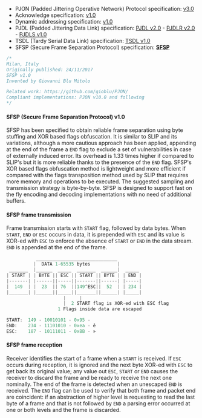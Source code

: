 
- PJON (Padded Jittering Operative Network) Protocol specification: [v3.0](/specification/PJON-protocol-specification-v3.0.md)
- Acknowledge specification: [v1.0](/specification/PJON-protocol-acknowledge-specification-v1.0.md)
- Dynamic addressing specification: [v1.0](/specification/PJON-dynamic-addressing-specification-v1.0.md)
- PJDL (Padded Jittering Data Link) specification:
[PJDL v2.0](/strategies/SoftwareBitBang/specification/PJDL-specification-v2.0.md) - [PJDLR v2.0](/strategies/OverSampling/specification/PJDLR-specification-v2.0.md) - [PJDLS v1.0](/strategies/AnalogSampling/specification/PJDLS-specification-v1.0.md)
- TSDL (Tardy Serial Data Link) specification: [TSDL v1.0](/strategies/ThroughSerial/specification/TSDL-specification-v1.0.md)
- SFSP (Secure Frame Separation Protocol) specification: **[SFSP](/specification/SFSP-frame-separation-specification-v1.0.md)**

```cpp
/*
Milan, Italy
Originally published: 24/11/2017
SFSP v1.0
Invented by Giovanni Blu Mitolo

Related work: https://github.com/gioblu/PJON/
Compliant implementations: PJON v10.0 and following
*/
```

#### SFSP (Secure Frame Separation Protocol) v1.0
SFSP has been specified to obtain reliable frame separation using byte stuffing and XOR based flags obfuscation. It is similar to SLIP and its variations, although a more cautious approach has been applied, appending at the end of the frame a `END` flag to exclude a set of vulnerabilities in case of externally induced error. Its overhead is 1.33 times higher if compared to SLIP's but it is more reliable thanks to the presence of the `END` flag. SFSP's XOR based flags obfuscation method is lightweight and more efficient if compared with the flags transposition method used by SLIP that requires more memory and operations to be executed. The suggested sampling and transmission strategy is byte-by-byte. SFSP is designed to support fast on the fly encoding and decoding implementations with no need of additional buffers.

#### SFSP frame transmission
Frame transmission starts with `START` flag, followed by data bytes. When `START`, `END` or `ESC` occurs in data, it is prepended with `ESC` and its value is XOR-ed with `ESC` to enforce the absence of `START` or `END` in the data stream. `END` is appended at the end of the frame.

```cpp
           ______________________________
          |  DATA 1-65535 bytes          |
 _______  |______  _____  _______  ______|  _____
| START | | BYTE || ESC || START || BYTE | | END |
|-------| |------||-----||-------||------| |-----|
|  149  | |  23  || 76  ||149^ESC||  52  | | 234 |
|_______| |______||_____||_______||______| |_____|
                     |     |
                     |  2 START flag is XOR-ed with ESC flag
                   1 Flags inside data are escaped

START:  149 - 10010101 - 0x95 - 
END:    234 - 11101010 - 0xea - ê
ESC:    187 - 10111011 - 0xBB - »
```
#### SFSP frame reception
Receiver identifies the start of a frame when a `START` is received. If `ESC` occurs during reception, it is ignored and the next byte XOR-ed with `ESC` to get back its original value; any value out `ESC`, `START` or `END` causes the receiver to discard the frame and be ready to receive the next one nominally. The end of the frame is detected when an unescaped `END` is received. The `END` flag can be used to verify that both frame and packet end are coincident: if an abstraction of higher level is requesting to read the last byte of a frame and that is not followed by `END` a parsing error occurred at one or both levels and the frame is discarded.
